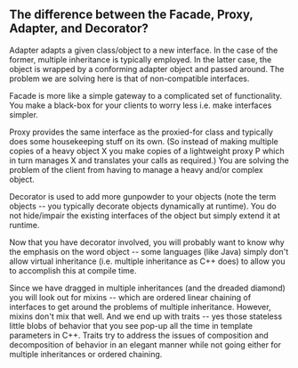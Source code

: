 ## The difference between the Facade, Proxy, Adapter, and Decorator?

Adapter adapts a given class/object to a new interface. In the case of the former, multiple inheritance is typically employed. In the latter case, the object is wrapped by a conforming adapter object and passed around. The problem we are solving here is that of non-compatible interfaces.

Facade is more like a simple gateway to a complicated set of functionality. You make a black-box for your clients to worry less i.e. make interfaces simpler.

Proxy provides the same interface as the proxied-for class and typically does some housekeeping stuff on its own. (So instead of making multiple copies of a heavy object X you make copies of a lightweight proxy P which in turn manages X and translates your calls as required.) You are solving the problem of the client from having to manage a heavy and/or complex object.

Decorator is used to add more gunpowder to your objects (note the term objects -- you typically decorate objects dynamically at runtime). You do not hide/impair the existing interfaces of the object but simply extend it at runtime.

Now that you have decorator involved, you will probably want to know why the emphasis on the word object -- some languages (like Java) simply don't allow virtual inheritance (i.e. multiple inheritance as C++ does) to allow you to accomplish this at compile time.

Since we have dragged in multiple inheritances (and the dreaded diamond) you will look out for mixins -- which are ordered linear chaining of interfaces to get around the problems of multiple inheritance. However, mixins don't mix that well. And we end up with traits -- yes those stateless little blobs of behavior that you see pop-up all the time in template parameters in C++. Traits try to address the issues of composition and decomposition of behavior in an elegant manner while not going either for multiple inheritances or ordered chaining.